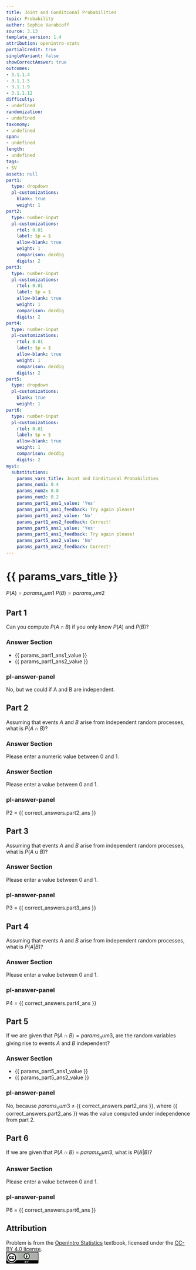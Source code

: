 ```yaml
---
title: Joint and Conditional Probabilities
topic: Probability
author: Sophie Varabioff
source: 3.13
template_version: 1.4
attribution: openintro-stats
partialCredit: true
singleVariant: false
showCorrectAnswer: true
outcomes:
- 3.1.1.4
- 3.1.1.5
- 3.1.1.9
- 3.1.1.12
difficulty:
- undefined
randomization:
- undefined
taxonomy:
- undefined
span:
- undefined
length:
- undefined
tags:
- SV
assets: null
part1:
  type: dropdown
  pl-customizations:
    blank: true
    weight: 1
part2:
  type: number-input
  pl-customizations:
    rtol: 0.01
    label: $p = $
    allow-blank: true
    weight: 1
    comparison: decdig
    digits: 2
part3:
  type: number-input
  pl-customizations:
    rtol: 0.01
    label: $p = $
    allow-blank: true
    weight: 1
    comparison: decdig
    digits: 2
part4:
  type: number-input
  pl-customizations:
    rtol: 0.01
    label: $p = $
    allow-blank: true
    weight: 1
    comparison: decdig
    digits: 2
part5:
  type: dropdown
  pl-customizations:
    blank: true
    weight: 1
part6:
  type: number-input
  pl-customizations:
    rtol: 0.01
    label: $p = $
    allow-blank: true
    weight: 1
    comparison: decdig
    digits: 2
myst:
  substitutions:
    params_vars_title: Joint and Conditional Probabilities
    params_num1: 0.4
    params_num2: 0.8
    params_num3: 0.2
    params_part1_ans1_value: 'Yes'
    params_part1_ans1_feedback: Try again please!
    params_part1_ans2_value: 'No'
    params_part1_ans2_feedback: Correct!
    params_part5_ans1_value: 'Yes'
    params_part5_ans1_feedback: Try again please!
    params_part5_ans2_value: 'No'
    params_part5_ans2_feedback: Correct!
---
```

# {{ params_vars_title }}
$P(A) = {{ params_num1 }}$
$P(B) = {{ params_num2 }}$

## Part 1

Can you compute $P(A \cap B)$ if you only know $P(A)$ and $P(B)$?

### Answer Section

- {{ params_part1_ans1_value }}
- {{ params_part1_ans2_value }}

### pl-answer-panel

No, but we could if A and B are independent.

## Part 2

Assuming that events $A$ and $B$ arise from independent random processes, what is $P(A \cap B)$?

### Answer Section

Please enter a numeric value between 0 and 1.

### Answer Section

Please enter a value between 0 and 1.

### pl-answer-panel

P2 $=$ {{ correct_answers.part2_ans }}

## Part 3

Assuming that events $A$ and $B$ arise from independent random processes, what is $P(A \cup B)$?

### Answer Section

Please enter a value between 0 and 1.

### pl-answer-panel

P3 $=$ {{ correct_answers.part3_ans }}

## Part 4

Assuming that events $A$ and $B$ arise from independent random processes, what is $P(A|B)$?

### Answer Section

Please enter a value between 0 and 1.

### pl-answer-panel

P4 $=$ {{ correct_answers.part4_ans }}

## Part 5

If we are given that $P(A \cap B) = {{ params_num3 }}$, are the random variables giving rise to events $A$ and $B$ independent?

### Answer Section

- {{ params_part5_ans1_value }}
- {{ params_part5_ans2_value }}

### pl-answer-panel

No, because ${{ params_num3 }}$ $\ne$ {{ correct_answers.part2_ans }}, where {{ correct_answers.part2_ans }} was the value computed under independence from part 2.

## Part 6

If we are given that $P(A \cap B)$ = ${{ params_num3 }}$, what is $P(A|B)$?

### Answer Section

Please enter a value between 0 and 1.

### pl-answer-panel

P6 $=$ {{ correct_answers.part6_ans }}

## Attribution

Problem is from the [OpenIntro Statistics](https://openintro.org/book/os/) textbook, licensed under the [CC-BY 4.0 license](https://creativecommons.org/licenses/by/4.0/).<br>![Image representing the Creative Commons 4.0 BY license.](https://raw.githubusercontent.com/firasm/bits/master/by.png)